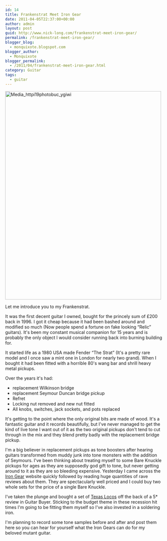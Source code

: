```yaml
---
id: 14
title: Frankenstrat Meet Iron Gear
date: 2011-04-05T22:37:00+00:00
author: admin
layout: post
guid: http://www.nick-long.com/frankenstrat-meet-iron-gear/
permalink: /frankenstrat-meet-iron-gear/
blogger_blog:
  - monquixote.blogspot.com
blogger_author:
  - Monquixote
blogger_permalink:
  - /2011/04/frankenstrat-meet-iron-gear.html
category: Guitar
tags:
  - guitar
---
```

<img alt="Media_httpi19photobuc_ygiwi" height="667" src="/wp-content/uploads/2011/04/media_httpi19photobuc_yGiwi.jpg.scaled500.jpg" width="500" />

Let me introduce you to my Frankenstrat. 

It was the first decent guitar I owned, bought for the princely sum of £200 back in 1996. I got it cheap because it had been bashed around and modified so much (Now people spend a fortune on fake looking &#8220;Relic&#8221; guitars). It's been my constant musical companion for 15 years and is probably the only object I would consider running back into burning building for. 

It started life as a 1980 USA made Fender &#8220;The Strat&#8221; (It's a pretty rare model and I once saw a mint one in London for nearly two grand). When I bought it had been fitted with a horrible 80's wang bar and shrill heavy metal pickups. 

Over the years it's had:
  
* replacement Wilkinson bridge
* replacement Seymour Duncan bridge pickup
* Refret
* Locking nut removed and new nut fitted
* All knobs, switches, jack sockets, and pots replaced
  
It's getting to the point where the only original bits are made of wood. It's a fantastic guitar and it records beautifully, but I've never managed to get the kind of live tone I want out of it as the two original pickups don't tend to cut through in the mix and they blend pretty badly with the replacement bridge pickup. 

I'm a big believer in replacement pickups as tone boosters after hearing guitars transformed from muddy junk into tone monsters with the addition of Seymours. I've been thinking about treating myself to some Bare Knuckle pickups for ages as they are supposedly god gift to tone, but never getting around to it as they are so bleeding expensive. Yesterday I came across the <a href="http://www.irongear.co.uk/">Iron Gear</a> website quickly followed by reading huge quantities of rave reviews about them. They are spectacularly well priced and I could buy two whole sets for the price of a single Bare Knuckle. 

I've taken the plunge and bought a set of <a href="http://www.irongear.co.uk/irongear_030.htm">Texas Locos</a> off the back of a 5* review in Guitar Buyer. Sticking to the budget theme in these recession hit times I'm going to be fitting them myself so I've also invested in a soldering iron.

I'm planning to record some tone samples before and after and post them here so you can hear for yourself what the Iron Gears can do for my beloved mutant guitar.
  

